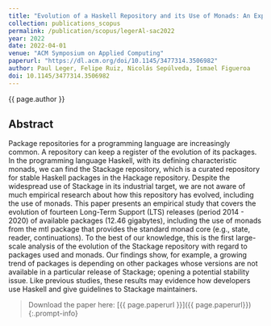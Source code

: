 ```yaml
---
title: "Evolution of a Haskell Repository and its Use of Monads: An Exploratory Study of Stackage"
collection: publications_scopus
permalink: /publication/scopus/legerAl-sac2022
year: 2022
date: 2022-04-01
venue: "ACM Symposium on Applied Computing"
paperurl: "https://dl.acm.org/doi/10.1145/3477314.3506982"
author: Paul Leger, Felipe Ruiz, Nicolás Sepúlveda, Ismael Figueroa
doi: 10.1145/3477314.3506982
---
```


{{ page.author }}

## Abstract

Package repositories for a programming language are increasingly common. A
repository can keep a register of the evolution of its packages. In the
programming language Haskell, with its defining characteristic monads, we can
find the Stackage repository, which is a curated repository for stable Haskell
packages in the Hackage repository. Despite the widespread use of Stackage in
its industrial target, we are not aware of much empirical research about how
this repository has evolved, including the use of monads. This paper presents
an empirical study that covers the evolution of fourteen Long-Term Support
(LTS) releases (period 2014 - 2020) of available packages (12.46 gigabytes),
including the use of monads from the mtl package that provides the standard
monad core (e.g., state, reader, continuations). To the best of our knowledge,
this is the first large-scale analysis of the evolution of the Stackage
repository with regard to packages used and monads. Our findings show, for
example, a growing trend of packages is depending on other packages whose
versions are not available in a particular release of Stackage; opening a
potential stability issue. Like previous studies, these results may evidence
how developers use Haskell and give guidelines to Stackage maintainers.

>Download the paper here: [{{ page.paperurl }}]({{ page.paperurl}})
{:.prompt-info}

